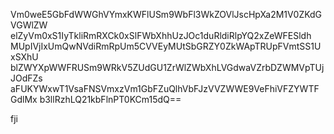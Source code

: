Vm0weE5GbFdWWGhVYmxKWFlUSm9WbFl3WkZOVlJscHpXa2M1V0ZKdGVGWlZW
elZyVm0xS1IyTkliRmRXCk0xSlFWbXhhUzJOc1duRldiRlpYQ2xZeWFESldh
MUpIVjIxUmQwNVdiRmRpUm5CVVEyMUtSbGRZY0ZkWApTRUpFVmtSS1UxSXhU
blZWYXpWWFRUSm9WRkV5ZUdGU1ZrWlZWbXhLVGdwaVZrbDZWMVpTUjJOdFZs
aFUKYWxwT1VsaFNSVmxzVm1GbFZuQlhVbFJzVVZWWE9VeFhiVFZYWTFGdlMx
b3llRzhLQ21kbFlnPT0KCm15dQ==

fji